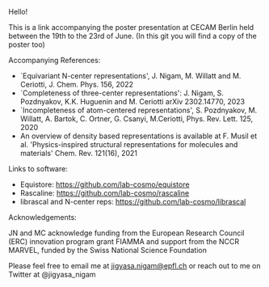 Hello! 

This is a link accompanying the poster presentation at CECAM Berlin held between the 19th to the 23rd of June. 
(In this git you will find a copy of the poster too)

Accompanying References:  

- `Equivariant N-center representations', J. Nigam, M. Willatt and M. Ceriotti, J. Chem. Phys. 156, 2022
- `Completeness of three-center representations': J. Nigam, S. Pozdnyakov, K.K. Huguenin and M. Ceriotti arXiv 2302.14770, 2023
- `Incompleteness of atom-centered representations', S. Pozdnyakov, M. Willatt, A. Bartok, C. Ortner, G. Csanyi, M.Ceriotti, Phys. Rev. Lett. 125, 2020
- An overview of density based representations is available at F. Musil et al. 'Physics-inspired structural representations for molecules and materials' Chem. Rev. 121(16), 2021


Links to software: 

- Equistore: https://github.com/lab-cosmo/equistore 
- Rascaline: https://github.com/lab-cosmo/rascaline 
- librascal and N-center reps: https://github.com/lab-cosmo/librascal 


Acknowledgements: 

JN and MC acknowledge funding from the European Research Council (ERC) innovation program grant FIAMMA and support from the NCCR MARVEL, funded by the Swiss National Science Foundation

Please feel free to email me at jigyasa.nigam@epfl.ch
or reach out to me on Twitter at @jigyasa_nigam 
 

